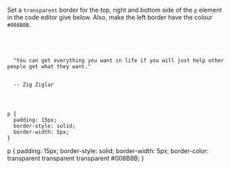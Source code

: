 Set a `transparent` border for the top, right and bottom
side of the `p` element in the code editor give below.
Also, make the left border have the colour `#008B8B`.

<codeblock language="css" type="exercise" testMode="fixedInput">
<code>
<panel language="html">
<p>
  "You can get everything you want in life if you will just help other people get what they want."
  <br>
  -- Zig Ziglar
</p>
</panel>
<panel language="css">
p {
  padding: 15px;
  border-style: solid;
  border-width: 5px;
}
</panel>
</code>

<solution>
p {
  padding: 15px;
  border-style: solid;
  border-width: 5px;
  border-color: transparent transparent transparent #008B8B;
}
</solution>
</codeblock>